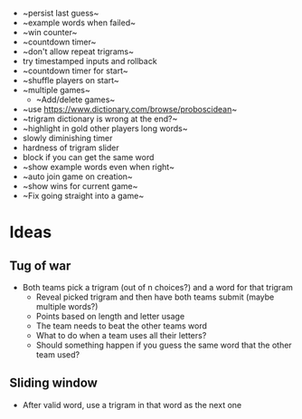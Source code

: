 - ~persist last guess~
- ~example words when failed~
- ~win counter~
- ~countdown timer~
- ~don't allow repeat trigrams~
- try timestamped inputs and rollback
- ~countdown timer for start~
- ~shuffle players on start~
- ~multiple games~
  - ~Add/delete games~
- ~use https://www.dictionary.com/browse/proboscidean~
- ~trigram dictionary is wrong at the end?~
- ~highlight in gold other players long words~
- slowly diminishing timer
- hardness of trigram slider
- block if you can get the same word
- ~show example words even when right~
- ~auto join game on creation~
- ~show wins for current game~
- ~Fix going straight into a game~

# Ideas

## Tug of war

- Both teams pick a trigram (out of n choices?) and a word for that trigram
  - Reveal picked trigram and then have both teams submit (maybe multiple words?)
  - Points based on length and letter usage
  - The team needs to beat the other teams word
  - What to do when a team uses all their letters?
  - Should something happen if you guess the same word that the other team used?

## Sliding window

- After valid word, use a trigram in that word as the next one

